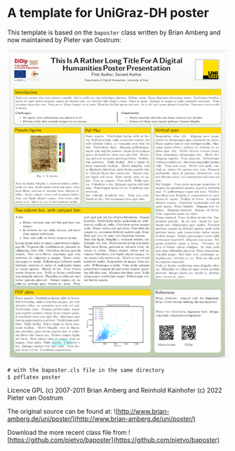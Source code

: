 # A template for UniGraz-DH poster

This template is based on the `baposter` class written by Brian Amberg and now maintained by Pieter van Oostrum:

![](poster_example.png)

```
# with the baposter.cls file in the same directory
$ pdflatex poster
```

Licence GPL
(c) 2007-2011 Brian Amberg and Reinhold Kainhofer
(c) 2022 Pieter van Oostrum

The original source can be found at:
![http://www.brian-amberg.de/uni/poster/](http://www.brian-amberg.de/uni/poster/)

Download the more recent class file from 
![https://github.com/pietvo/baposter](https://github.com/pietvo/baposter)

